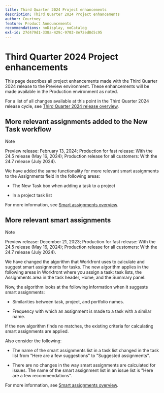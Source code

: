 ```yaml
---
title: Third Quarter 2024 Project enhancements
description: Third Quarter 2024 Project enhancements
author: Courtney
feature: Product Announcements
recommendations: noDisplay, noCatalog
exl-id: 27d479d1-338a-429c-9703-8e72ed8d5c95
---
```

# Third Quarter 2024 Project enhancements

This page describes all project enhancements made with the Third Quarter 2024 release to the Preview environment. These enhancements will be made available in the Production environment as noted.

For a list of all changes available at this point in the Third Quarter 2024 release cycle, see [Third Quarter 2024 release overview](/help/quicksilver/product-announcements/product-releases/24-q3-release-activity/24-q3-release-overview.md).


## More relevant assignments added to the New Task workflow 

>[!NOTE]
>
>Preview release: February 13, 2024; Production for fast release: With the 24.5 release (May 16, 2024); Production release for all customers: With the 24.7 release (July 2024).

We have added the same functionality for more relevant smart assignments to the Assignments field in the following areas:  

* The New Task box when adding a task to a project 

* In a project task list 

For more information, see [Smart assignments overview](/help/quicksilver/manage-work/tasks/assign-tasks/smart-assignments.md).

## More relevant smart assignments

>[!NOTE]
>
>Preview release: December 21, 2023; Production for fast release: With the 24.5 release (May 16, 2024); Production release for all customers: With the 24.7 release (July 2024).

We have changed the algorithm that Workfront uses to calculate and suggest smart assignments for tasks. The new algorithm applies in the following areas in Workfront where you assign a task: task lists, the Assignments area in the task header, Home, and the Summary panel. 

Now, the algorithm looks at the following information when it suggests smart assignments:  

* Similarities between task, project, and portfolio names. 

* Frequency with which an assignment is made to a task with a similar name. 

If the new algorithm finds no matches, the existing criteria for calculating smart assignments are applied.  

Also consider the following: 

* The name of the smart assignments list in a task list changed in the task list from "Here are a few suggestions" to "Suggested assignments". 

* There are no changes in the way smart assignments are calculated for issues. The name of the smart assignment list in an issue list is "Here are a few recommendations".  

For more information, see [Smart assignments overview](/help/quicksilver/manage-work/tasks/assign-tasks/smart-assignments.md).

